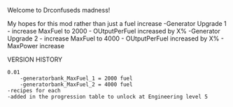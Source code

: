 Welcome to Drconfuseds madness!

My hopes for this mod rather than just a fuel increase
	-Generator Upgrade 1 
		- increase MaxFuel to 2000
		- OUtputPerFuel increased by X%
	-Generator Upgrade 2 
		- increase MaxFuel to 4000
		- OUtputPerFuel increased by X%
		- MaxPower increase

		
VERSION HISTORY
	
	0.01
		-generatorbank_MaxFuel_1 = 2000 fuel
		-generatorbank_MaxFuel_2 = 4000 fuel
    -recipes for each
    -added in the progression table to unlock at Engineering level 5
		
